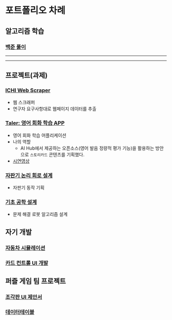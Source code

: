 # 포트폴리오 차례

## 알고리즘 학습
### [백준 풀이](https://github.com/Twoketchupplz/Algorithm)
---
---

## 프로젝트(과제)

### [ICHI Web Scraper](https://github.com/Twoketchupplz/Web_Scraper)
- 웹 스크래퍼
- 연구자 요구사항대로 웹페이지 데이터를 추출

### [Taler: 영어 회화 학습 APP](https://github.com/aldrn29/Taler)
- 영어 회화 학습 어플리케이션
- 나의 역할
    - AI Hub에서 제공하는 오픈소스(영어 발음 정량적 평가 기능)을 활용하는 방안으로 `스토리카드` 콘텐츠를 기획했다.
- [시연영상](https://www.youtube.com/watch?v=jfjGASUqI94)


### [자판기 논리 회로 설계](https://github.com/Twoketchupplz/VendingMachineLogicCircuitDesign)
- 자판기 동작 기획

### [기초 공학 설계](LineTracer)
- 문제 해결 로봇 알고리즘 설계

## 자기 개발
### [자동차 시뮬레이션](https://github.com/Twoketchupplz/Project1)
### [카드 컨트롤 UI 개발](https://github.com/Twoketchupplz/Unity/tree/master/2dDemoGame)

## 퍼즐 게임 팀 프로젝트
### [조각판 UI 제안서](조각판)
### [데이터테이블](데이터테이블)
